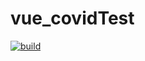 # vue_covidTest
[![build](https://app.travis-ci.com/Lary-Marc/vue_covidTest.svg?branch=main.png)](https://app.travis-ci.com/Lary-Marc/vue_covidTest.svg?branch=main)
